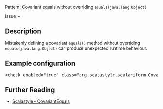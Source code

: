 Pattern: Covariant equals without overriding `equals(java.lang.Object)`

Issue: -

## Description

Mistakenly defining a covariant `equals()` method without overriding `equals(java.lang.Object)` can produce unexpected runtime behaviour.

## Example configuration
<pre>&lt;check enabled=&quot;true&quot; class=&quot;org.scalastyle.scalariform.CovariantEqualsChecker&quot; level=&quot;warning&quot;/&gt;</pre>
<a name="org_scalastyle_scalariform_CyclomaticComplexityChecker" />

## Further Reading

* [Scalastyle - CovariantEquals](http://www.scalastyle.org/rules-1.0.0.html#org_scalastyle_scalariform_CovariantEqualsChecker)